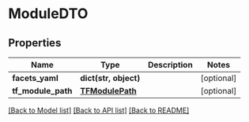 # ModuleDTO

## Properties
Name | Type | Description | Notes
------------ | ------------- | ------------- | -------------
**facets_yaml** | **dict(str, object)** |  | [optional] 
**tf_module_path** | [**TFModulePath**](TFModulePath.md) |  | [optional] 

[[Back to Model list]](../README.md#documentation-for-models) [[Back to API list]](../README.md#documentation-for-api-endpoints) [[Back to README]](../README.md)

